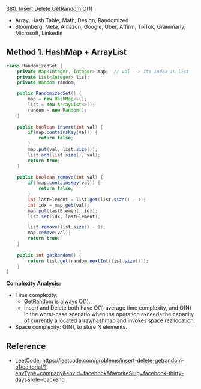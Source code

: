 [380. Insert Delete GetRandom O(1)](https://leetcode.com/problems/insert-delete-getrandom-o1/)

* Array, Hash Table, Math, Design, Randomized
* Bloomberg, Meta, Amazon, Google, Uber, Affirm, TikTok, Grammarly, Microsoft, LinkedIn


## Method 1. HashMap + ArrayList
```java
class RandomizedSet {
    private Map<Integer, Integer> map;  // val --> its index in list
    private List<Integer> list;
    private Random random;

    public RandomizedSet() {
        map = new HashMap<>();
        list = new ArrayList<>();
        random = new Random();
    }
    
    public boolean insert(int val) {
        if(map.containsKey(val)) {
            return false;
        }
        map.put(val, list.size());
        list.add(list.size(), val);
        return true;
    }
    
    public boolean remove(int val) {
        if(!map.containsKey(val)) {
            return false;
        }
        int lastElement = list.get(list.size() - 1);
        int idx = map.get(val);
        map.put(lastElement, idx);
        list.set(idx, lastElement);

        list.remove(list.size() - 1);
        map.remove(val);
        return true;
    }
    
    public int getRandom() {
        return list.get(random.nextInt(list.size()));
    }
}
```
**Complexity Analysis:**
* Time complexity. 
  * GetRandom is always O(1). 
  * Insert and Delete both have O(1) average time complexity, and O(N) in the worst-case scenario when the operation exceeds the capacity of currently allocated array/hashmap and invokes space reallocation.
* Space complexity: O(N), to store N elements.


## Reference
* LeetCode: https://leetcode.com/problems/insert-delete-getrandom-o1/editorial/?envType=company&envId=facebook&favoriteSlug=facebook-thirty-days&role=backend
